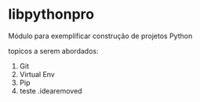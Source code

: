 # libpythonpro
Módulo para exemplificar construção de projetos Python

topicos a serem abordados:
1. Git
2. Virtual Env
3. Pip
4. teste .idearemoved